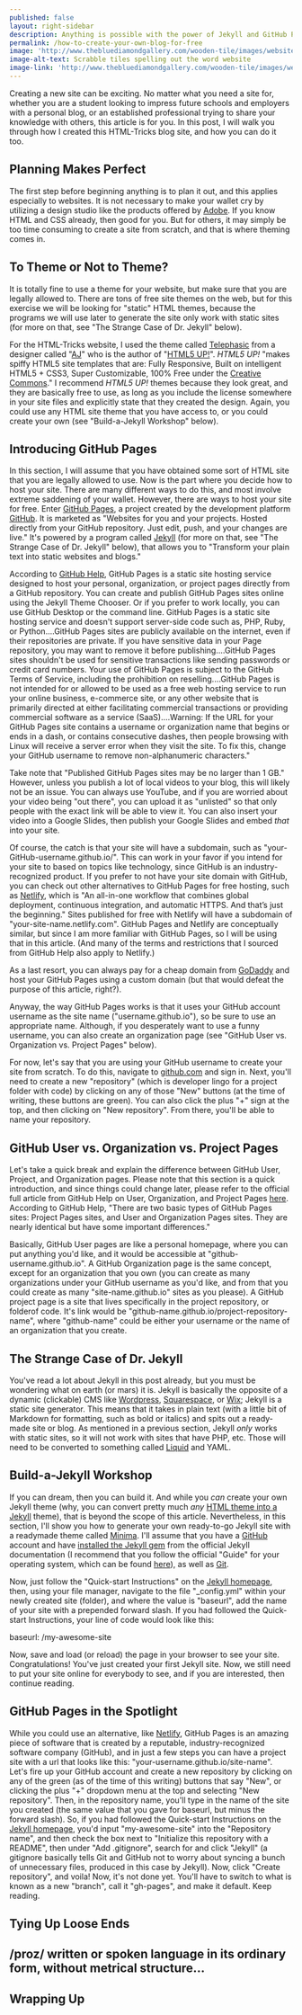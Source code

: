```yaml
---
published: false
layout: right-sidebar
description: Anything is possible with the power of Jekyll and GitHub Pages!
permalink: /how-to-create-your-own-blog-for-free
image: 'http://www.thebluediamondgallery.com/wooden-tile/images/website.jpg'
image-alt-text: Scrabble tiles spelling out the word website
image-link: 'http://www.thebluediamondgallery.com/wooden-tile/images/website.jpg'
---
```

Creating a new site can be exciting. No matter what you need a site for, whether you are a student looking to impress future schools and employers with a personal blog, or an established professional trying to share your knowledge with others, this article is for you. In this post, I will walk you through how I created this HTML-Tricks blog site, and how you can do it too. 

## Planning Makes Perfect
The first step before beginning anything is to plan it out, and this applies especially to websites. It is not necessary to make your wallet cry by utilizing a design studio like the products offered by [Adobe](https://www.adobe.com/). If you know HTML and CSS already, then good for you. But for others, it may simply be too time consuming to create a site from scratch, and that is where theming comes in. 

## To Theme or Not to Theme?
It is totally fine to use a theme for your website, but make sure that you are legally allowed to. There are tons of free site themes on the web, but for this exercise we will be looking for "static" HTML themes, because the programs we will use later to generate the site only work with static sites (for more on that, see "The Strange Case of Dr. Jekyll" below). 

For the HTML-Tricks website, I used the theme called [Telephasic](https://html5up.net/telephasic) from a designer called "[AJ](http://twitter.com/ajlkn)" who is the author of "[HTML5 UP!](https://html5up.net/)". _HTML5 UP!_ "makes spiffy HTML5 site templates that are: Fully Responsive, Built on intelligent HTML5 + CSS3, Super Customizable, 100% Free under the [Creative Commons](https://html5up.net/license)." I recommend _HTML5 UP!_ themes because they look great, and they are basically free to use, as long as you include the license somewhere in your site files and explicitly state that they created the design. Again, you could use any HTML site theme that you have access to, or you could create your own (see "Build-a-Jekyll Workshop" below).

## Introducing GitHub Pages
In this section, I will assume that you have obtained some sort of HTML site that you are legally allowed to use. Now is the part where you decide how to host your site. There are many different ways to do this, and most involve extreme saddening of your wallet. However, there are ways to host your site for free. Enter [GitHub Pages](https://pages.github.com/), a project created by the development platform [GitHub](https://github.com/). It is marketed as "Websites for you and your projects. Hosted directly from your GitHub repository. Just edit, push, and your changes are live."  It's powered by a program called [Jekyll](https://jekyllrb.com/) (for more on that, see "The Strange Case of Dr. Jekyll" below), that allows you to "Transform your plain text into static websites and blogs." 

According to [GitHub Help](https://help.github.com/articles/what-is-github-pages/), GitHub Pages is a static site hosting service designed to host your personal, organization, or project pages directly from a GitHub repository. You can create and publish GitHub Pages sites online using the Jekyll Theme Chooser. Or if you prefer to work locally, you can use GitHub Desktop or the command line. GitHub Pages is a static site hosting service and doesn't support server-side code such as, PHP, Ruby, or Python....GitHub Pages sites are publicly available on the internet, even if their repositories are private. If you have sensitive data in your Page repository, you may want to remove it before publishing....GitHub Pages sites shouldn't be used for sensitive transactions like sending passwords or credit card numbers. Your use of GitHub Pages is subject to the GitHub Terms of Service, including the prohibition on reselling....GitHub Pages is not intended for or allowed to be used as a free web hosting service to run your online business, e-commerce site, or any other website that is primarily directed at either facilitating commercial transactions or providing commercial software as a service (SaaS)....Warning: If the URL for your GitHub Pages site contains a username or organization name that begins or ends in a dash, or contains consecutive dashes, then people browsing with Linux will receive a server error when they visit the site. To fix this, change your GitHub username to remove non-alphanumeric characters."

Take note that "Published GitHub Pages sites may be no larger than 1 GB." However, unless you publish a lot of local videos to your blog, this will likely not be an issue. You can always use YouTube, and if you are worried about your video being "out there", you can upload it as "unlisted" so that only people with the exact link will be able to view it. You can also insert your video into a Google Slides, then publish your Google Slides and embed _that_ into your site.

Of course, the catch is that your site will have a subdomain, such as "your-GitHub-username.github.io/". This can work in your favor if you intend for your site to based on topics like technology, since GitHub is an industry-recognized product. If you prefer to not have your site domain with GitHub, you can check out other alternatives to GitHub Pages for free hosting, such as [Netlify](https://www.netlify.com/), which is "An all-in-one workflow that combines global deployment, continuous integration, and automatic HTTPS. And that’s just the beginning." Sites published for free with Netlify will have a subdomain of "your-site-name.netlify.com". GitHub Pages and Netlify are conceptually similar, but since I am more familiar with GitHub Pages, so I will be using that in this article. (And many of the terms and restrictions that I sourced from GitHub Help also apply to Netlify.)

As a last resort, you can always pay for a cheap domain from [GoDaddy](https://www.godaddy.com/) and host your GitHub Pages using a custom domain (but that would defeat the purpose of this article, right?).

Anyway, the way GitHub Pages works is that it uses your GitHub account username as the site name ("username.github.io"), so be sure to use an appropriate name. Although, if you desperately want to use a funny username, you can also create an organization page (see "GitHub User vs. Organization vs. Project Pages" below). 

For now, let's say that you are using your GitHub username to create your site from scratch. To do this, navigate to [github.com](https://github.com/) and sign in. Next, you'll need to create a new "repository" (which is developer lingo for a project folder with code) by clicking on any of those "New" buttons (at the time of writing, these buttons are green). You can also click the plus "+" sign at the top, and then clicking on "New repository". From there, you'll be able to name your repository.

## GitHub User vs. Organization vs. Project Pages
Let's take a quick break and explain the difference between GitHub User, Project, and Organization pages. Please note that this section is a quick introduction, and since things could change later, please refer to the official full article from GitHub Help on User, Organization, and Project Pages [here](https://help.github.com/articles/user-organization-and-project-pages/). According to GitHub Help, "There are two basic types of GitHub Pages sites: Project Pages sites, and User and Organization Pages sites. They are nearly identical but have some important differences." 

Basically, GitHub User pages are like a personal homepage, where you can put anything you'd like, and it would be accessible at "github-username.github.io". A GitHub Organization page is the same concept, except for an organization that you own (you can create as many organizations under your GitHub username as you'd like, and from that you could create as many "site-name.github.io" sites as you please). A GitHub project page is a site that lives specifically in the project repository, or folderof code. It's link would be "github-name.github.io/project-repository-name", where "github-name" could be either your username or the name of an organization that you create. 

## The Strange Case of Dr. Jekyll
You've read a lot about Jekyll in this post already, but you must be wondering what on earth (or mars) it is. Jekyll is basically the opposite of a dynamic (clickable) CMS like [Wordpress](https://wordpress.org/), [Squarespace](https://www.squarespace.com/), or [Wix](https://wix.com); Jekyll is a static site generator. This means that it takes in plain text (with a little bit of Markdown for formatting, such as bold or italics) and spits out a ready-made site or blog. As mentioned in a previous section, Jekyll _only_ works with static sites, so it will not work with sites that have PHP, etc. Those will need to be converted to something called [Liquid](https://github.com/Shopify/liquid/wiki) and YAML.

## Build-a-Jekyll Workshop
If you can dream, then you can build it. And while you _can_ create your own Jekyll theme (why, you can convert pretty much _any_ [HTML theme into a Jekyll](https://jekyllrb.com/tutorials/convert-site-to-jekyll/) theme), that is beyond the scope of this article. Nevertheless, in this section, I'll show you how to generate your own ready-to-go Jekyll site with a readymade theme called [Minima](https://github.com/jekyll/minima). I'll assume that you have a [GitHub](https://github.com/) account and have [installed the Jekyll gem](https://jekyllrb.com/docs/installation/) from the official Jekyll documentation (I recommend that you follow the official "Guide" for your operating system, which can be found [here](https://jekyllrb.com/docs/installation/#guides)), as well as [Git](https://git-scm.com/). 

Now, just follow the "Quick-start Instructions" on the [Jekyll homepage](https://jekyllrb.com/), then, using your file manager, navigate to the file "\_config.yml" within your newly created site (folder), and where the value is "baseurl", add the name of your site with a prepended forward slash. If you had followed the Quick-start Instructions, your line of code would look like this:

baseurl: /my-awesome-site

Now, save and load (or reload) the page in your browser to see your site. Congratulations! You've just created your first Jekyll site. Now, we still need to put your site online for everybody to see, and if you are interested, then continue reading.

## GitHub Pages in the Spotlight

While you could use an alternative, like [Netlify](https://www.netlify.com/), GitHub Pages is an amazing piece of software that is created by a reputable, industry-recognized software company (GitHub), and in just a few steps you can have a project site with a url that looks like this: "your-username.github.io/site-name". Let's fire up your GitHub account and create a new repository by clicking on any of the green (as of the time of this writing) buttons that say "New", or clicking the plus "+" dropdown menu at the top and selecting "New repository". Then, in the repository name, you'll type in the name of the site you created (the same value that you gave for baseurl, but minus the forward slash). So, if you had followed the Quick-start Instructions on the [Jekyll homepage](https://jekyllrb.com/), you'd input "my-awesome-site" into the "Repository name", and then check the box next to  "Initialize this repository with a README", then under "Add .gitignore", search for and click "Jekyll" (a gitignore basically tells Git and GitHub not to worry about syncing a bunch of unnecessary files, produced in this case by Jekyll). Now, click "Create repository", and voila! Now, it's not done yet. You'll have to switch to what is known as a new "branch", call it "gh-pages", and make it default. Keep reading.

## Tying Up Loose Ends

## /proz/ written or spoken language in its ordinary form, without metrical structure...

<!-- prose, dummy -->

## Wrapping Up